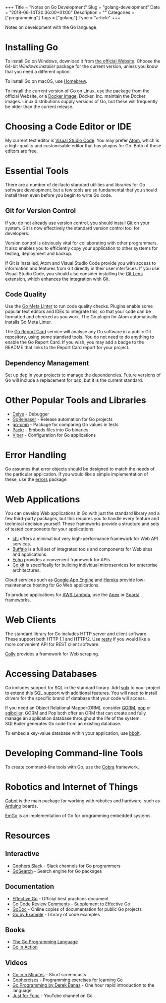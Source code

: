 +++
Title = "Notes on Go Development"
Slug = "golang-development"
Date = "2018-06-14T20:36:00+01:00"
Description = ""
Categories = ["programming"]
Tags = ["golang"]
Type = "article"
+++

Notes on development with the Go language.

<!--more-->

# Installing Go

To install Go on Windows, download it from [the official
Website](https://golang.org/). Choose the 64-bit _Windows installer_ package for
the current version, unless you know that you need a different option.

To install Go on macOS, use [Homebrew](http://brew.sh/).

To install the current version of Go on Linux, use the package from the official Website, or a [Docker image](https://store.docker.com/images/golang). Docker,
Inc. maintain the Docker images. Linux distributions supply versions of Go, but
these will frequently be older than the current release.

# Choosing a Code Editor or IDE

My current text editor is [Visual Studio Code](https://code.visualstudio.com).
You may prefer [Atom](https://atom.io/), which is a high-quality and
customisable editor that has plugins for Go. Both of these editors are free.

# Essential Tools

There are a number of de-facto standard utilities and libraries for Go software
development, but a few tools are so fundamental that you should install them
even before you begin to write Go code.

## Git for Version Control

If you do not already use version control, you should install
[Git](http://git-scm.com/) on your system. Git is now effectively the standard
version control tool for developers.

Version control is obviously vital for collaborating with other programmers. It
also enables you to efficiently copy your application to other systems for
testing, deployment and backup.

If Git is installed, Atom and Visual Studio Code provide you with access to
information and features from Git directly in their user interfaces. If you use
Visual Studio Code, you should also consider installing the [Git
Lens](https://marketplace.visualstudio.com/items?itemName=eamodio.gitlens)
extension, which enhances the integration with Git.

## Code Quality

Use the [Go Meta Linter](https://github.com/alecthomas/gometalinter) to run code
quality checks. Plugins enable some popular text editors and IDEs to integrate
this, so that your code can be formatted and checked as you work. The Go plugin
for Atom automatically installs Go Meta Linter.

The [Go Report Card](https://goreportcard.com/) service will analyse any Go
software in a public Git repository, using some standard tools. You do not need
to do anything to enable the Go Report Card. If you wish, you may add a badge to
the README that links to the Report Card report for your project.

## Dependency Management

Set up [dep](https://golang.github.io/dep/) in your projects to manage the
dependencies. Future versions of Go will include a replacement for _dep_, but it
is the current standard.

# Other Popular Tools and Libraries

* [Delve](https://github.com/derekparker/delve) - Debugger
* [GoReleaser](https://goreleaser.com/) - Release automation for Go projects
* [go-cmp](https://github.com/google/go-cmp) - Package for comparing Go values in tests
* [Packr](https://github.com/gobuffalo/packr) - Embeds files into Go binaries
* [Viper](https://github.com/spf13/viper) - Configuration for Go applications

# Error Handling

Go assumes that error objects should be designed to match the needs of the
particular application. If you would like a simple implementation of these, use
the [errors](https://godoc.org/github.com/pkg/errors) package.

# Web Applications

You can develop Web applications in Go with just the standard library and a few third-party packages, but this requires you to handle every feature and technical decision yourself. These frameworks provide a structure and sets of tested components for your applications:

* [chi](https://github.com/go-chi/chi) offers a minimal but very high-performance framework for Web API services.
* [Buffalo](https://gobuffalo.io) is a full set of integrated tools and components for Web sites and applications.
* [Echo](https://echo.labstack.com/) provides a convenient framework for APIs. 
* [Go kit](https://gokit.io/) is specifically for building individual microservices for enterprise architectures.

Cloud services such as [Google App Engine](https://cloud.google.com/appengine/)
and [Heroku](https://www.heroku.com/) provide low-maintenance hosting for Go Web
applications.

To produce applications for [AWS Lambda](https://aws.amazon.com/lambda/), use the [Apex](http://apex.run/) or [Sparta](http://gosparta.io/) frameworks.

# Web Clients

The standard library for Go includes HTTP server and client software. These
support both HTTP 1.1 and HTTP/2. Use
[resty](https://godoc.org/github.com/go-resty/resty) if you would like a more
convenient API for REST client software.

[Colly](http://go-colly.org/) provides a framework for Web scraping.

# Accessing Databases

Go includes support for SQL in the standard library. Add
[sqlx](http://jmoiron.github.io/sqlx/) to your project to extend this
SQL support with additional features. You will need to
install drivers for the specific brand of database that your code will access.

If you need an Object Relational Mapper(ORM), consider [GORM](http://gorm.io/),
[pop](https://github.com/gobuffalo/pop) or
[sqlboiler](https://github.com/volatiletech/sqlboiler). GORM and Pop both offer
an ORM that can create and fully manage an application database throughout the
life of the system. SQLBoiler generates Go code from an existing database.

To embed a key-value database within your application, use
[bbolt](https://github.com/coreos/bbolt).

# Developing Command-line Tools

To create command-line tools with Go, use the
[Cobra](https://github.com/spf13/cobra) framework.

# Robotics and Internet of Things

[Gobot](http://gobot.io/) is the main package for working with robotics and
hardware, such as [Arduino](https://www.arduino.cc/) boards.

[EmGo](https://github.com/ziutek/emgo) is an implementation of Go for
programming embedded systems.

# Resources

## Interactive

* [Gophers Slack](https://gophers.slack.com) - Slack channels for Go programmers
* [GoSearch](https://go-search.org/) - Search engine for Go packages

## Documentation

* [Effective Go](https://golang.org/doc/effective_go.html) - Official best practices document
* [Go Code Review Comments](https://github.com/golang/go/wiki/CodeReviewComments) - Supplement to Effective Go
* [GoDoc](https://godoc.org/) - Online copies of documentation for public Go projects
* [Go by Example](https://gobyexample.com) - Library of code examples

## Books

* [The Go Programming Language](http://www.gopl.io/)
* [Go in Action](https://www.manning.com/books/go-in-action)

## Videos

* [Go in 5 Minutes](https://www.goin5minutes.com) - Short screencasts
* [Gophercises](https://gophercises.com/) - Programming exercises for learning Go
* [Go Programming by Derek Banas](https://youtu.be/CF9S4QZuV30?list=PLKPKsJOCS_IkEu5FX3hzo_A7eMbHXF68L) - One hour rapid introduction to the language
* [Just for Func](https://www.youtube.com/channel/UC_BzFbxG2za3bp5NRRRXJSw) - YouTube channel on Go
